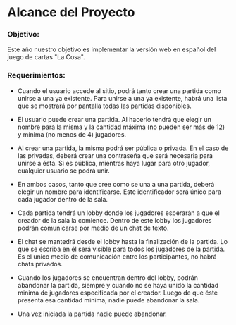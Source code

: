# Alcance del Proyecto

### Objetivo:
  Este año nuestro objetivo es implementar la versión web en español del juego de cartas "La Cosa".

### Requerimientos:
- Cuando el usuario accede al sitio, podrá tanto crear una partida como unirse a una ya existente. Para unirse a una ya existente, habrá una lista que se mostrará por pantalla todas las partidas disponibles.   
- El usuario puede crear una partida. Al hacerlo tendrá que elegir un nombre para la misma y la cantidad máxima (no pueden ser más de 12) y mínima (no menos de 4) jugadores.  
- Al crear una partida, la misma podrá ser pública o privada. En el caso de las privadas, deberá crear una contraseña que será necesaria para unirse a ésta. Si es pública, mientras haya lugar para otro jugador, cualquier usuario se podrá unir.  
- En ambos casos, tanto que cree como se una a una partida, deberá elegir un nombre para identificarse. Este identificador será único para cada jugador dentro de la sala. 
- Cada partida tendrá un lobby donde los jugadores esperarán a que el creador de la sala la comience. Dentro de este lobby los jugadores podrán comunicarse por medio de un chat de texto.  
- El chat se mantedrá desde el lobby hasta la finalización de la partida. Lo que se escriba en él será visible para todos los jugadores de la partida. Es el unico medio de comunicación entre los participantes, no habrá chats privados.  
- Cuando los jugadores se encuentran dentro del lobby, podrán abandonar la partida, siempre y cuando no se haya unido la cantidad minima de jugadores especificada por el creador. Luego de que éste presenta esa cantidad minima, nadie puede abandonar la sala.  

- Una vez iniciada la partida nadie puede abandonar.  
